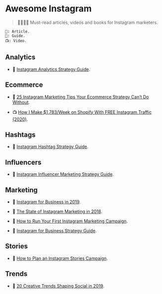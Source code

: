 # Awesome Instagram

> 👩‍🎓👨‍🎓 Must-read articles, videos and books for Instagram marketers.

```
📖: Article.
📓: Guide.
📺: Video.
```

## Analytics

- 📓 [Instagram Analytics Strategy Guide](https://get.later.com/instagram-analytics-ebook/).

## Ecommerce

- 📖 [25 Instagram Marketing Tips Your Ecommerce Strategy Can’t Do Without](https://acquireconvert.com/instagram-marketing-tips/).

- 📺 [How I Make $1,783/Week on Shopify With FREE Instagram Traffic (2020)](https://www.youtube.com/watch?v=z-5ShVYdsd8).

## Hashtags

- 📓 [Instagram Hashtag Strategy Guide](https://later.com/instagram-hashtag-guide/).

## Influencers

- 📓 [Instagram Influencer Marketing Strategy Guide](https://get.later.com/influencer-marketing-guide/).

## Marketing

- 📓 [Instagram for Business in 2019](https://get.later.com/instagram-for-business/).

- 📓 [The State of Instagram Marketing in 2018](https://get.later.com/the-state-of-instagram-marketing-2018/).

- 📓 [How to Run Your First Instagram Marketing Campaign](https://later.com/training/instagram-marketing-campaign/).

- 📓 [Instagram for Business Strategy Guide](https://get.later.com/free-instagram-for-business-guide/).

## Stories

- 📓 [How to Plan an Instagram Stories Campaign](https://get.later.com/instagram-stories-campaign/).

## Trends

- 📓 [20 Creative Trends Shaping Social in 2019](https://get.later.com/creative-social-media-trends-2019/).

